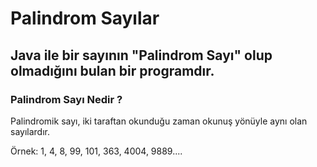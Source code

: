 # Palindrom Sayılar

## Java ile bir sayının "Palindrom Sayı" olup olmadığını bulan bir programdır.

### Palindrom Sayı Nedir ?

Palindromik sayı, iki taraftan okunduğu zaman okunuş yönüyle aynı olan sayılardır.

Örnek: 1, 4, 8, 99, 101, 363, 4004, 9889....